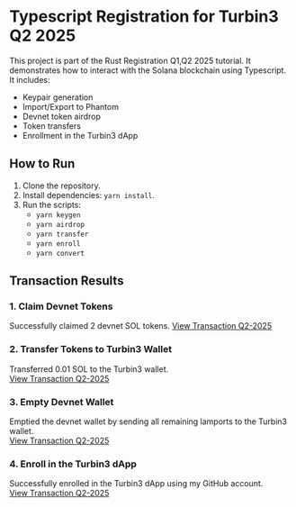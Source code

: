 # Typescript Registration for Turbin3 Q2 2025

This project is part of the Rust Registration Q1,Q2 2025 tutorial. It demonstrates how to interact with the Solana blockchain using Typescript. It includes:
- Keypair generation
- Import/Export to Phantom
- Devnet token airdrop
- Token transfers
- Enrollment in the Turbin3 dApp

## How to Run
1. Clone the repository.
2. Install dependencies: `yarn install`.
3. Run the scripts:
   - `yarn keygen`
   - `yarn airdrop`
   - `yarn transfer`
   - `yarn enroll`
   - `yarn convert`

## Transaction Results

### 1. Claim Devnet Tokens
Successfully claimed 2 devnet SOL tokens.
[View Transaction Q2-2025](https://explorer.solana.com/tx/2LyzzE9mYs2snF1cxxofKSphhnVYofmLd519Z5boexGhZb5A5e2w9TqLNPPg5NRrmDMGsN2iXKUzAAACgx4BwxK9?cluster=devnet)

### 2. Transfer Tokens to Turbin3 Wallet
Transferred 0.01 SOL to the Turbin3 wallet.  
[View Transaction Q2-2025](https://explorer.solana.com/tx/5d2VCCitn6t7r4p5HaWFzV6GRUMPtRG4auEyqP2hcFRfsCG5MfQZsHwusYuPo6GzkTScGt9XaRnX19rgUUFeLzSG?cluster=devnet)

### 3. Empty Devnet Wallet
Emptied the devnet wallet by sending all remaining lamports to the Turbin3 wallet.  
[View Transaction Q2-2025](https://explorer.solana.com/tx/2Kmn7Cuj8rZWAgJ3EeEMi9Br2tXK17NJcGPLp2bV871HNywFi5CjPs9H5jpZA89Ud6y9NzHQckseMkrkkABFNTn4?cluster=devnet)

### 4. Enroll in the Turbin3 dApp
Successfully enrolled in the Turbin3 dApp using my GitHub account.  
[View Transaction Q2-2025](https://explorer.solana.com/tx/2htQiPvXyQXm8VgL1P9UDz1DFh2mKHmeia4ATCCE21H5AiqKQPHNZtQhx8i1BMXzfKmXsoiLPjNNBdN9kEp7p6ik?cluster=devnet)
